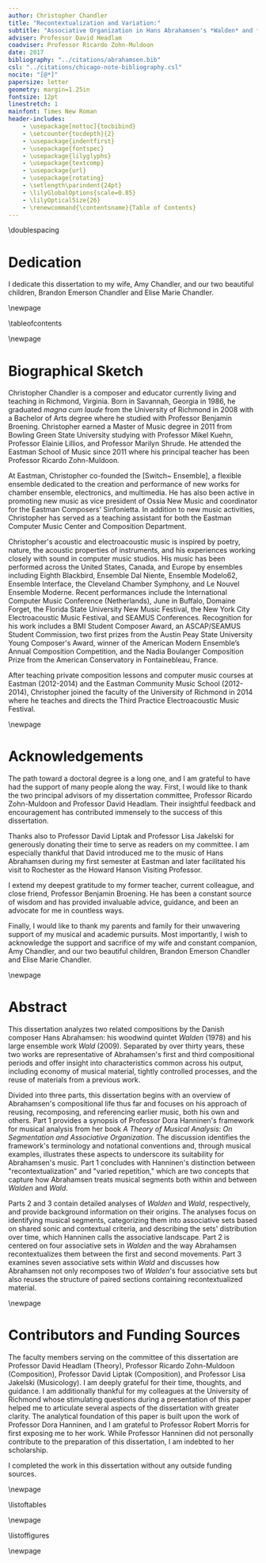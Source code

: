 ```yaml
---
author: Christopher Chandler
title: "Recontextualization and Variation:"
subtitle: "Associative Organization in Hans Abrahamsen's *Walden* and *Wald*"
adviser: Professor David Headlam
coadviser: Professor Ricardo Zohn-Muldoon
date: 2017
bibliography: "../citations/abrahamsen.bib"
csl: "../citations/chicago-note-bibliography.csl"
nocite: "[@*]"
papersize: letter
geometry: margin=1.25in
fontsize: 12pt
linestretch: 1
mainfont: Times New Roman
header-includes:
    - \usepackage[nottoc]{tocbibind}
    - \setcounter{tocdepth}{2}
    - \usepackage{indentfirst}
    - \usepackage{fontspec}
    - \usepackage{lilyglyphs}
    - \usepackage{textcomp}
    - \usepackage{url}
    - \usepackage{rotating}
    - \setlength\parindent{24pt}
    - \lilyGlobalOptions{scale=0.85}
    - \lilyOpticalSize{26}
    - \renewcommand{\contentsname}{Table of Contents}
---
```


<!--

WHEN CONVERTING TO LATEX:
- change Dedication section to \section*{} to remove from TOC
- change several figures to \begin{sidewaysfigure}
- fix Table: Individual contextual criteria from Hanninen Example
- copy in re-worked bibliography
- re-order appendix and bib
-->

\doublespacing

# Dedication

I dedicate this dissertation to my wife, Amy Chandler, and our two beautiful children, Brandon Emerson Chandler and Elise Marie Chandler.

\newpage

\tableofcontents

\newpage

# Biographical Sketch

Christopher Chandler is a composer and educator currently living and teaching in Richmond, Virginia. Born in Savannah, Georgia in 1986, he graduated *magna cum laude* from the University of Richmond in 2008 with a Bachelor of Arts degree where he studied with Professor Benjamin Broening. Christopher earned a Master of Music degree in 2011 from Bowling Green State University studying with Professor Mikel Kuehn, Professor Elainie Lillios, and Professor Marilyn Shrude. He attended the Eastman School of Music since 2011 where his principal teacher has been Professor Ricardo Zohn-Muldoon.

At Eastman, Christopher co-founded the [Switch~ Ensemble], a flexible ensemble dedicated to the creation and performance of new works for chamber ensemble, electronics, and multimedia. He has also been active in promoting new music as vice president of Ossia New Music and coordinator for the Eastman Composers' Sinfonietta. In addition to new music activities, Christopher has served as a teaching assistant for both the Eastman Computer Music Center and Composition Department.

Christopher's acoustic and electroacoustic music is inspired by poetry, nature, the acoustic properties of instruments, and his experiences working closely with sound in computer music studios. His music has been performed across the United States, Canada, and Europe by ensembles including Eighth Blackbird, Ensemble Dal Niente, Ensemble Modelo62, Ensemble Interface, the Cleveland Chamber Symphony, and Le Nouvel Ensemble Moderne. Recent performances include the International Computer Music Conference (Netherlands), June in Buffalo, Domaine Forget, the Florida State University New Music Festival, the New York City Electroacoustic Music Festival, and SEAMUS Conferences. Recognition for his work includes a BMI Student Composer Award, an ASCAP/SEAMUS Student Commission, two first prizes from the Austin Peay State University Young Composer's Award, winner of the American Modern Ensemble’s Annual Composition Competition, and the Nadia Boulanger Composition Prize from the American Conservatory in Fontainebleau, France.

After teaching private composition lessons and computer music courses at Eastman (2012-2014) and the Eastman Community Music School (2012-2014), Christopher joined the faculty of the University of Richmond in 2014 where he teaches and directs the Third Practice Electroacoustic Music Festival.

\newpage

# Acknowledgements

The path toward a doctoral degree is a long one, and I am grateful to have had the support of many people along the way. First, I would like to thank the two principal advisors of my dissertation committee, Professor Ricardo Zohn-Muldoon and Professor David Headlam. Their insightful feedback and encouragement has contributed immensely to the success of this dissertation.

Thanks also to Professor David Liptak and Professor Lisa Jakelski for generously donating their time to serve as readers on my committee. I am especially thankful that David introduced me to the music of Hans Abrahamsen during my first semester at Eastman and later facilitated his visit to Rochester as the Howard Hanson Visiting Professor.

I extend my deepest gratitude to my former teacher, current colleague, and close friend, Professor Benjamin Broening. He has been a constant source of wisdom and has provided invaluable advice, guidance, and been an advocate for me in countless ways.

Finally, I would like to thank my parents and family for their unwavering support of my musical and academic pursuits. Most importantly, I wish to acknowledge the support and sacrifice of my wife and constant companion, Amy Chandler, and our two beautiful children, Brandon Emerson Chandler and Elise Marie Chandler.

\newpage

# Abstract

This dissertation analyzes two related compositions by the Danish composer Hans Abrahamsen: his woodwind quintet *Walden* (1978) and his large ensemble work *Wald* (2009). Separated by over thirty years, these two works are representative of Abrahamsen's first and third compositional periods and offer insight into characteristics common across his output, including economy of musical material, tightly controlled processes, and the reuse of materials from a previous work.

Divided into three parts, this dissertation begins with an overview of Abrahamsen's compositional life thus far and focuses on his approach of reusing, recomposing, and referencing earlier music, both his own and others. Part 1 provides a synopsis of Professor Dora Hanninen's framework for musical analysis from her book *A Theory of Musical Analysis: On Segmentation and Associative Organization*. The discussion identifies the framework's terminology and notational conventions and, through musical examples, illustrates these aspects to underscore its suitability for Abrahamsen's music. Part 1 concludes with Hanninen's distinction between "recontextualization" and "varied repetition," which are two concepts that capture how Abrahamsen treats musical segments both within and between *Walden* and *Wald*.

Parts 2 and 3 contain detailed analyses of *Walden* and *Wald*, respectively, and provide background information on their origins. The analyses focus on identifying musical segments, categorizing them into associative sets based on shared sonic and contextual criteria, and describing the sets' distribution over time, which Hanninen calls the associative landscape. Part 2 is centered on four associative sets in *Walden* and the way Abrahamsen recontextualizes them between the first and second movements. Part 3 examines seven associative sets within *Wald* and discusses how Abrahamsen not only recomposes two of *Walden*'s four associative sets but also reuses the structure of paired sections containing recontextualized material.

\newpage

# Contributors and Funding Sources

The faculty members serving on the committee of this dissertation are Professor David Headlam (Theory), Professor Ricardo Zohn-Muldoon (Composition), Professor David Liptak (Composition), and Professor Lisa Jakelski (Musicology). I am deeply grateful for their time, thoughts, and guidance. I am additionally thankful for my colleagues at the University of Richmond whose stimulating questions during a presentation of this paper helped me to articulate several aspects of the dissertation with greater clarity. The analytical foundation of this paper is built upon the work of Professor Dora Hanninen, and I am grateful to Professor Robert Morris for first exposing me to her work. While Professor Hanninen did not personally contribute to the preparation of this dissertation, I am indebted to her scholarship.

I completed the work in this dissertation without any outside funding sources.

\newpage

\listoftables

\newpage

\listoffigures

\newpage
